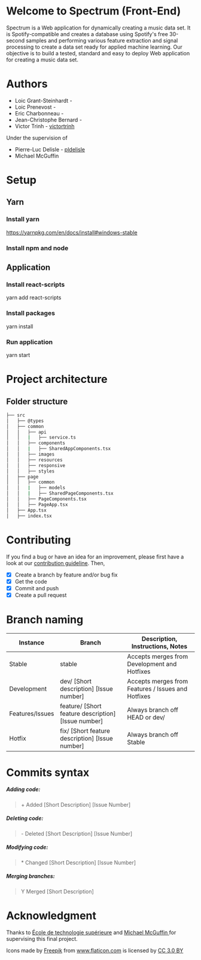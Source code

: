 # Welcome to Spectrum (Front-End)

Spectrum is a Web application for dynamically creating a music data set. It is Spotify-compatible and creates a database using Spotify's free 30-second samples and performing various feature extraction and signal processing to create a data set ready for applied machine learning.
Our objective is to build a tested, standard and easy to deploy Web application for creating a music data set.

# Authors

* Loic Grant-Steinhardt -
* Loic Prenevost -
* Eric Charbonneau -
* Jean-Christophe Bernard -
* Victor Trinh - [victortrinh](https://github.com/victortrinh) 

Under the supervision of
* Pierre-Luc Delisle - [pldelisle](https://github.com/pldelisle) 
* Michael McGuffin

# Setup
## Yarn
### Install yarn
https://yarnpkg.com/en/docs/install#windows-stable

### Install npm and node

## Application
### Install react-scripts
yarn add react-scripts

### Install packages
yarn install

### Run application 
yarn start

# Project architecture
## Folder structure

```bash
├── src
│   ├── @types
│   ├── common
│   │   ├── api
│   │   |   ├── service.ts
│   │   ├── components
│   │   |   ├── SharedAppComponents.tsx
│   │   ├── images
│   │   ├── resources
│   │   ├── responsive
│   │   ├── styles
│   ├── page
│   │   ├── common
│   │   |   ├── models
│   │   |   ├── SharedPageComponents.tsx
│   │   ├── PageComponents.tsx
│   │   ├── PageApp.tsx
│   ├── App.tsx
│   ├── index.tsx
```

# Contributing
If you find a bug or have an idea for an improvement, please first have a look at our [contribution guideline](https://github.com/pldelisle/spectrum/blob/master/CONTRIBUTING.md). Then,
- [X] Create a branch by feature and/or bug fix
- [X] Get the code
- [X] Commit and push
- [X] Create a pull request

# Branch naming

| Instance        | Branch                                              | Description, Instructions, Notes                   |
|-----------------|-----------------------------------------------------|----------------------------------------------------|
| Stable          | stable                                              | Accepts merges from Development and Hotfixes       |
| Development     | dev/ [Short description] [Issue number]             | Accepts merges from Features / Issues and Hotfixes |
| Features/Issues | feature/ [Short feature description] [Issue number] | Always branch off HEAD or dev/                     |
| Hotfix          | fix/ [Short feature description] [Issue number]     | Always branch off Stable                           |

# Commits syntax

##### Adding code:
> \+ Added [Short Description] [Issue Number]

##### Deleting code:
> \- Deleted [Short Description] [Issue Number]

##### Modifying code:
> \* Changed [Short Description] [Issue Number]

##### Merging branches:
> Y Merged [Short Description]

# Acknowledgment
Thanks to [École de technologie supérieure](https://www.etsmtl.ca/) and [Michael McGuffin ](https://www.etsmtl.ca/en/research/professors/mmcguffin/) for supervising this final project.

Icons made by <a href="http://www.flaticon.com/authors/freepik" title="Freepik">Freepik</a> from <a href="http://www.flaticon.com" title="Flaticon">www.flaticon.com</a> is licensed by <a href="http://creativecommons.org/licenses/by/3.0/" title="Creative Commons BY 3.0" target="_blank">CC 3.0 BY</a>